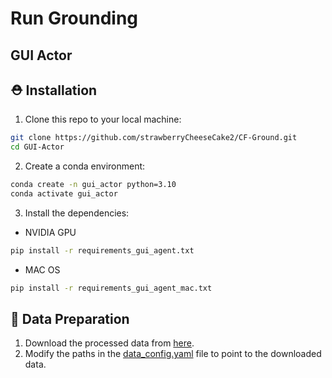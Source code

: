 # Run Grounding

## GUI Actor

## :rescue_worker_helmet: Installation

1. Clone this repo to your local machine: 
```bash
git clone https://github.com/strawberryCheeseCake2/CF-Ground.git
cd GUI-Actor
```

2. Create a conda environment: 
```bash
conda create -n gui_actor python=3.10
conda activate gui_actor
```

3. Install the dependencies: 
- NVIDIA GPU
```bash
pip install -r requirements_gui_agent.txt
```
- MAC OS
```bash
pip install -r requirements_gui_agent_mac.txt
```

## :minidisc: Data Preparation
1. Download the processed data from [here](https://huggingface.co/datasets/cckevinn/GUI-Actor-Data).
2. Modify the paths in the [data_config.yaml](./data/data_config.yaml) file to point to the downloaded data.
